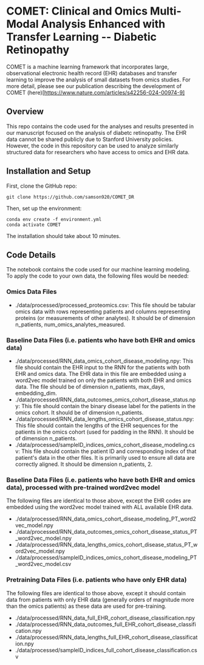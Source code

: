# COMET: Clinical and Omics Multi-Modal Analysis Enhanced with Transfer Learning -- Diabetic Retinopathy
COMET is a machine learning framework that incorporates large, observational electronic health record (EHR) databases and transfer learning to improve the analysis of small datasets from omics studies. For more detail, please see our publication describing the development of COMET (here)[https://www.nature.com/articles/s42256-024-00974-9]
## Overview
This repo contains the code used for the analyses and results presented in our manuscript focused on the analysis of diabetc retinopathy. The EHR data cannot be shared publicly due to Stanford University policies. However, the code in this repository can be used to analyze similarly structured data for researchers who have access to omics and EHR data.
## Installation and Setup
First, clone the GitHub repo:
```
git clone https://github.com/samson920/COMET_DR
```
Then, set up the environment:
```
conda env create -f environment.yml
conda activate COMET
```
The installation should take about 10 minutes.

## Code Details
The notebook contains the code used for our machine learning modeling. To apply the code to your own data, the following files would be needed:
### Omics Data Files
- ./data/processed/processed_proteomics.csv: This file should be tabular omics data with rows representing patients and columns representing proteins (or measurements of other analytes). It should be of dimension n_patients, num_omics_analytes_measured.
### Baseline Data Files (i.e. patients who have both EHR and omics data)
- ./data/processed/RNN_data_omics_cohort_disease_modeling.npy: This file should contain the EHR input to the RNN for the patients with both EHR and omics data. The EHR data in this file are embedded using a word2vec model trained on only the patients with both EHR and omics data. The file should be of dimension n_patients, max_days, embedding_dim. 
- ./data/processed/RNN_data_outcomes_omics_cohort_disease_status.npy: This file should contain the binary disease label for the patients in the omics cohort. It should be of dimension n_patients.
- ./data/processed/RNN_data_lengths_omics_cohort_disease_status.npy: This file should contain the lengths of the EHR sequences for the patients in the omics cohort (used for padding in the RNN). It should be of dimension n_patients.
- ./data/processed/sampleID_indices_omics_cohort_disease_modeling.csv: This file should contain the patient ID and corresponding index of that patient's data in the other files. It is primarily used to ensure all data are correctly aligned. It should be dimension n_patients, 2.
### Baseline Data Files (i.e. patients who have both EHR and omics data), processed with pre-trained word2vec model
The following files are identical to those above, except the EHR codes are embedded using the word2vec model trained with ALL available EHR data.
- ./data/processed/RNN_data_omics_cohort_disease_modeling_PT_word2vec_model.npy
- ./data/processed/RNN_data_outcomes_omics_cohort_disease_status_PT_word2vec_model.npy
- ./data/processed/RNN_data_lengths_omics_cohort_disease_status_PT_word2vec_model.npy
- ./data/processed/sampleID_indices_omics_cohort_disease_modeling_PT_word2vec_model.csv
### Pretraining Data Files (i.e. patients who have only EHR data)
The following files are identical to those above, except it should contain data from patients with only EHR data (generally orders of magnitude more than the omics patients) as these data are used for pre-training.
- ./data/processed/RNN_data_full_EHR_cohort_disease_classification.npy
- ./data/processed/RNN_data_outcomes_full_EHR_cohort_disease_classification.npy
- ./data/processed/RNN_data_lengths_full_EHR_cohort_disease_classification.npy
- ./data/processed/sampleID_indices_full_cohort_disease_classification.csv
